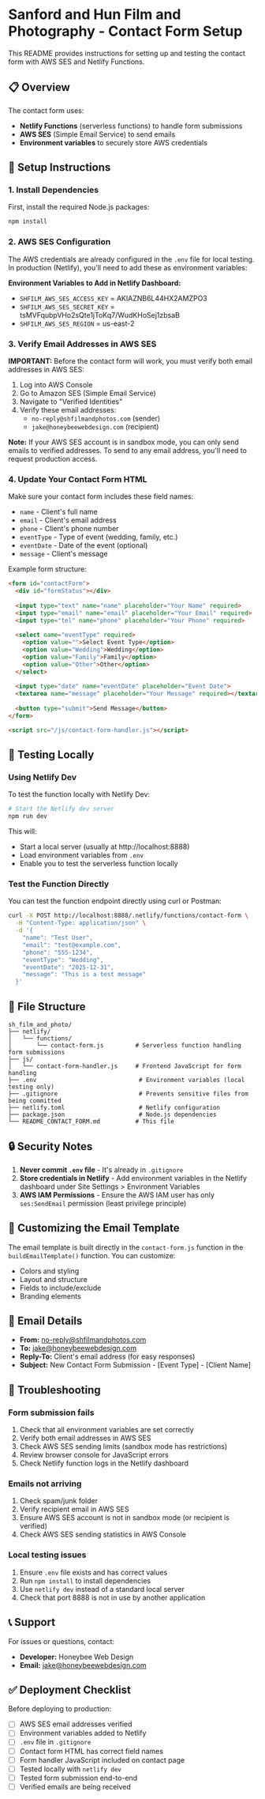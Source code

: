 # Sanford and Hun Film and Photography - Contact Form Setup

This README provides instructions for setting up and testing the contact form with AWS SES and Netlify Functions.

## 📋 Overview

The contact form uses:
- **Netlify Functions** (serverless functions) to handle form submissions
- **AWS SES** (Simple Email Service) to send emails
- **Environment variables** to securely store AWS credentials

## 🚀 Setup Instructions

### 1. Install Dependencies

First, install the required Node.js packages:

```bash
npm install
```

### 2. AWS SES Configuration

The AWS credentials are already configured in the `.env` file for local testing. In production (Netlify), you'll need to add these as environment variables:

**Environment Variables to Add in Netlify Dashboard:**
- `SHFILM_AWS_SES_ACCESS_KEY` = AKIAZNB6L44HX2AMZPO3
- `SHFILM_AWS_SES_SECRET_KEY` = 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
- `SHFILM_AWS_SES_REGION` = us-east-2

### 3. Verify Email Addresses in AWS SES

**IMPORTANT:** Before the contact form will work, you must verify both email addresses in AWS SES:

1. Log into AWS Console
2. Go to Amazon SES (Simple Email Service)
3. Navigate to "Verified Identities"
4. Verify these email addresses:
   - `no-reply@shfilmandphotos.com` (sender)
   - `jake@honeybeewebdesign.com` (recipient)

**Note:** If your AWS SES account is in sandbox mode, you can only send emails to verified addresses. To send to any email address, you'll need to request production access.

### 4. Update Your Contact Form HTML

Make sure your contact form includes these field names:
- `name` - Client's full name
- `email` - Client's email address
- `phone` - Client's phone number
- `eventType` - Type of event (wedding, family, etc.)
- `eventDate` - Date of the event (optional)
- `message` - Client's message

Example form structure:
```html
<form id="contactForm">
  <div id="formStatus"></div>
  
  <input type="text" name="name" placeholder="Your Name" required>
  <input type="email" name="email" placeholder="Your Email" required>
  <input type="tel" name="phone" placeholder="Your Phone" required>
  
  <select name="eventType" required>
    <option value="">Select Event Type</option>
    <option value="Wedding">Wedding</option>
    <option value="Family">Family</option>
    <option value="Other">Other</option>
  </select>
  
  <input type="date" name="eventDate" placeholder="Event Date">
  <textarea name="message" placeholder="Your Message" required></textarea>
  
  <button type="submit">Send Message</button>
</form>

<script src="/js/contact-form-handler.js"></script>
```

## 🧪 Testing Locally

### Using Netlify Dev

To test the function locally with Netlify Dev:

```bash
# Start the Netlify dev server
npm run dev
```

This will:
- Start a local server (usually at http://localhost:8888)
- Load environment variables from `.env`
- Enable you to test the serverless function locally

### Test the Function Directly

You can test the function endpoint directly using curl or Postman:

```bash
curl -X POST http://localhost:8888/.netlify/functions/contact-form \
  -H "Content-Type: application/json" \
  -d '{
    "name": "Test User",
    "email": "test@example.com",
    "phone": "555-1234",
    "eventType": "Wedding",
    "eventDate": "2025-12-31",
    "message": "This is a test message"
  }'
```

## 📁 File Structure

```
sh_film_and_photo/
├── netlify/
│   └── functions/
│       └── contact-form.js         # Serverless function handling form submissions
├── js/
│   └── contact-form-handler.js     # Frontend JavaScript for form handling
├── .env                             # Environment variables (local testing only)
├── .gitignore                       # Prevents sensitive files from being committed
├── netlify.toml                     # Netlify configuration
├── package.json                     # Node.js dependencies
└── README_CONTACT_FORM.md          # This file
```

## 🔒 Security Notes

1. **Never commit `.env` file** - It's already in `.gitignore`
2. **Store credentials in Netlify** - Add environment variables in the Netlify dashboard under Site Settings > Environment Variables
3. **AWS IAM Permissions** - Ensure the AWS IAM user has only `ses:SendEmail` permission (least privilege principle)

## 🎨 Customizing the Email Template

The email template is built directly in the `contact-form.js` function in the `buildEmailTemplate()` function. You can customize:
- Colors and styling
- Layout and structure
- Fields to include/exclude
- Branding elements

## 📧 Email Details

- **From:** no-reply@shfilmandphotos.com
- **To:** jake@honeybeewebdesign.com
- **Reply-To:** Client's email address (for easy responses)
- **Subject:** New Contact Form Submission - [Event Type] - [Client Name]

## 🐛 Troubleshooting

### Form submission fails
1. Check that all environment variables are set correctly
2. Verify both email addresses in AWS SES
3. Check AWS SES sending limits (sandbox mode has restrictions)
4. Review browser console for JavaScript errors
5. Check Netlify function logs in the Netlify dashboard

### Emails not arriving
1. Check spam/junk folder
2. Verify recipient email in AWS SES
3. Ensure AWS SES account is not in sandbox mode (or recipient is verified)
4. Check AWS SES sending statistics in AWS Console

### Local testing issues
1. Ensure `.env` file exists and has correct values
2. Run `npm install` to install dependencies
3. Use `netlify dev` instead of a standard local server
4. Check that port 8888 is not in use by another application

## 📞 Support

For issues or questions, contact:
- **Developer:** Honeybee Web Design
- **Email:** jake@honeybeewebdesign.com

## ✅ Deployment Checklist

Before deploying to production:
- [ ] AWS SES email addresses verified
- [ ] Environment variables added to Netlify
- [ ] `.env` file in `.gitignore`
- [ ] Contact form HTML has correct field names
- [ ] Form handler JavaScript included on contact page
- [ ] Tested locally with `netlify dev`
- [ ] Tested form submission end-to-end
- [ ] Verified emails are being received
